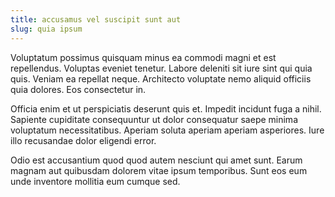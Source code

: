 ```yaml
---
title: accusamus vel suscipit sunt aut
slug: quia ipsum
---
```


Voluptatum possimus quisquam minus ea commodi magni et est repellendus. Voluptas eveniet tenetur. Labore deleniti sit iure sint qui quia quis. Veniam ea repellat neque. Architecto voluptate nemo aliquid officiis quia dolores. Eos consectetur in.

Officia enim et ut perspiciatis deserunt quis et. Impedit incidunt fuga a nihil. Sapiente cupiditate consequuntur ut dolor consequatur saepe minima voluptatum necessitatibus. Aperiam soluta aperiam aperiam asperiores. Iure illo recusandae dolor eligendi error.

Odio est accusantium quod quod autem nesciunt qui amet sunt. Earum magnam aut quibusdam dolorem vitae ipsum temporibus. Sunt eos eum unde inventore mollitia eum cumque sed.
